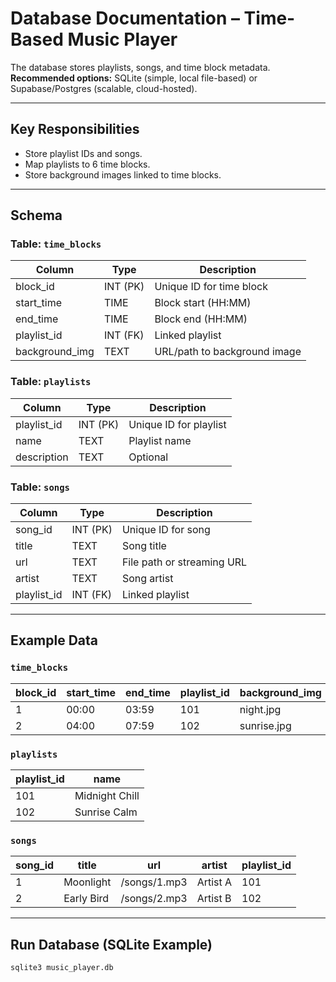 # Database Documentation – Time-Based Music Player

The database stores playlists, songs, and time block metadata.  
**Recommended options:** SQLite (simple, local file-based) or Supabase/Postgres (scalable, cloud-hosted).

---

## Key Responsibilities
- Store playlist IDs and songs.
- Map playlists to 6 time blocks.
- Store background images linked to time blocks.

---

## Schema

### Table: `time_blocks`
| Column          | Type      | Description |
|-----------------|-----------|-------------|
| block_id        | INT (PK)  | Unique ID for time block |
| start_time      | TIME      | Block start (HH:MM) |
| end_time        | TIME      | Block end (HH:MM) |
| playlist_id     | INT (FK)  | Linked playlist |
| background_img  | TEXT      | URL/path to background image |

### Table: `playlists`
| Column       | Type      | Description |
|--------------|-----------|-------------|
| playlist_id  | INT (PK)  | Unique ID for playlist |
| name         | TEXT      | Playlist name |
| description  | TEXT      | Optional |

### Table: `songs`
| Column       | Type      | Description |
|--------------|-----------|-------------|
| song_id      | INT (PK)  | Unique ID for song |
| title        | TEXT      | Song title |
| url          | TEXT      | File path or streaming URL |
| artist       | TEXT      | Song artist |
| playlist_id  | INT (FK)  | Linked playlist |

---

## Example Data
### `time_blocks`
| block_id | start_time | end_time | playlist_id | background_img |
|----------|------------|----------|-------------|----------------|
| 1        | 00:00      | 03:59    | 101         | night.jpg      |
| 2        | 04:00      | 07:59    | 102         | sunrise.jpg    |

### `playlists`
| playlist_id | name            |
|-------------|-----------------|
| 101         | Midnight Chill  |
| 102         | Sunrise Calm    |

### `songs`
| song_id | title      | url            | artist    | playlist_id |
|---------|------------|---------------|-----------|-------------|
| 1       | Moonlight  | /songs/1.mp3  | Artist A  | 101         |
| 2       | Early Bird | /songs/2.mp3  | Artist B  | 102         |

---

## Run Database (SQLite Example)
```bash
sqlite3 music_player.db